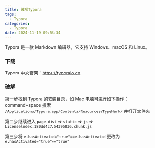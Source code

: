 ```yaml
---
title: 破解Typora
tags:
  - Typora
categories:
  - Typora
date: 2024-11-19 09:53:34
---
```


Typora 是一款 Markdown 编辑器，它支持 Windows、macOS 和 Linux。

<!-- more -->

### 下载

Typora 中文官网：https://typoraio.cn

### 破解

第一步找到 Typora 的安装目录，如 Mac 电脑可进行如下操作：
command+space 搜索 `/Applications/Typora.app/Contents/Resources/TypeMark/` 并打开文件夹

第二步继续进入 `page-dist` => `static` => `js` => `Licenselndex.180dd4c7.54395836.chunk.js`

第三步将 `e.hasActivated="true"==e.hasActivated` 更改为 `e.hasActivated="true"=="true"`
